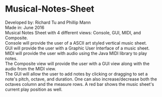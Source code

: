 # Musical-Notes-Sheet
Developed by: Richard Tu and Phillip Mann  
Made in: June 2016  
Musical Notes Sheet with 4 different views: Console, GUI, MIDI, and Composite.  
Console will provide the user of a ASCII art styled vertical music sheet.  
GUI will provide the user with a Graphic User Interface of a music sheet.  
MIDI will provide the user with audio using the Java MIDI library to play notes.  
The Composite view will provide the user with a GUI view along with the audio from the MIDI view.  
The GUI will allow the user to add notes by clicking or dragging to set a note's pitch, octave, and duration. One can also increase/decrease both the octaves column and the measure rows. A red bar shows the music sheet's current play position as well.
